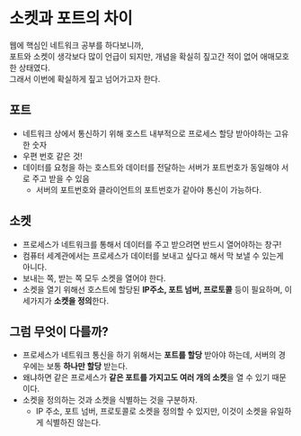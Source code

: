 # 소켓과 포트의 차이
웹에 핵심인 네트워크 공부를 하다보니까,    
포트와 소켓이 생각보다 많이 언급이 되지만, 개념을 확실히 짚고간 적이 없어 애매모호한 상태였다.    
그래서 이번에 확실하게 짚고 넘어가고자 한다.    


## 포트 
 - 네트워크 상에서 통신하기 위해 호스트 내부적으로 프로세스 할당 받아야하는 고유한 숫자
 - 우편 번호 같은 것!
 - 데이터를 요청을 하는 호스트와 데이터를 전달하는 서버가 포트번호가 동일해야 서로 주고 받을 수 있음
     - 서버의 포트번호와 클라이언트의 포트번호가 같아야 통신이 가능하다.


## 소켓
- 프로세스가 네트워크를 통해서 데이터를 주고 받으려면 반드시 열어야하는 창구!
- 컴퓨터 세계관에서는 프로세스가 데이터를 보내고 싶다고 해서 막 보낼 수 있는게 아니다. 
- 보내는 쪽, 받는 쪽 모두 소켓을 열어야 한다.
- 소켓을 열기 위해선 호스트에 할당된 **IP주소, 포트 넘버, 프로토콜** 등이 필요하며, 이 세가지가 **소켓을 정의**한다. 


## 그럼 무엇이 다를까?
- 프로세스가 네트워크 통신을 하기 위해서는 **포트를 할당** 받아야 하는데, 서버의 경우에는 보통 **하나만 할당** 받는다. 
- 왜냐하면 같은 프로세스가 **같은 포트를 가지고도 여러 개의 소켓**을 열 수 있기 때문이다.
- 소켓을 정의하는 것과 소켓을 식별하는 것을 구분하자.
  - IP 주소, 포트 넘버, 프로토콜로 소켓을 정의할 수 있지만, 이것이 소켓을 유일하게 식별하진 않는다.

